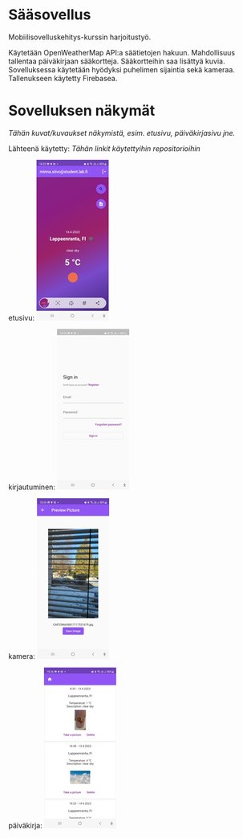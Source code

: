 # Sääsovellus

Mobiilisovelluskehitys-kurssin harjoitustyö.

Käytetään OpenWeatherMap API:a säätietojen hakuun. Mahdollisuus tallentaa päiväkirjaan sääkortteja. Sääkortteihin saa lisättyä kuvia. Sovelluksessa käytetään hyödyksi puhelimen sijaintia sekä kameraa. Tallenukseen käytetty Firebasea. 

# Sovelluksen näkymät

*Tähän kuvat/kuvaukset näkymistä, esim. etusivu, päiväkirjasivu jne.*

Lähteenä käytetty: *Tähän linkit käytettyihin repositorioihin*


etusivu:
![Alt text](pictures/aloitus.jpeg "Aloitus")

kirjautuminen:
![Alt text](pictures/kirjaus.jpeg "Kirjaus")

kamera:
![Alt text](pictures/kuva.jpeg "Kuva")

päiväkirja:
![Alt text](pictures/pk.jpeg "Pk")


